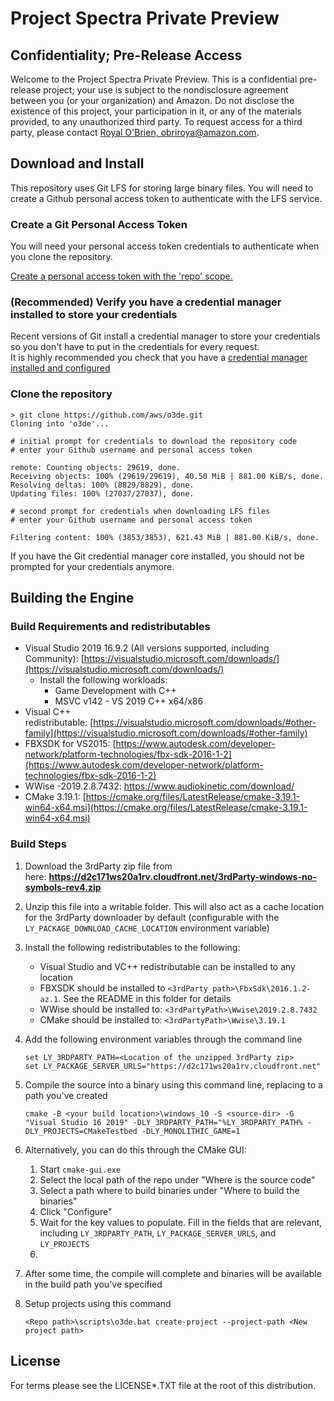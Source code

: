 # Project Spectra Private Preview

## Confidentiality; Pre-Release Access  

Welcome to the Project Spectra Private Preview.  This is a confidential pre-release project; your use is subject to the nondisclosure agreement between you (or your organization) and Amazon.  Do not disclose the existence of this project, your participation in it, or any of the  materials provided, to any unauthorized third party.  To request access for a third party, please contact [Royal O'Brien, obriroya@amazon.com](mailto:obriroya@amazon.com).

## Download and Install

This repository uses Git LFS for storing large binary files.  You will need to create a Github personal access token to authenticate with the LFS service.


### Create a Git Personal Access Token

You will need your personal access token credentials to authenticate when you clone the repository.

[Create a personal access token with the 'repo' scope.](https://docs.github.com/en/github/authenticating-to-github/creating-a-personal-access-token)


### (Recommended) Verify you have a credential manager installed to store your credentials 

Recent versions of Git install a credential manager to store your credentials so you don't have to put in the credentials for every request.  
It is highly recommended you check that you have a [credential manager installed and configured](https://github.com/microsoft/Git-Credential-Manager-Core)


### Clone the repository 

```shell
> git clone https://github.com/aws/o3de.git
Cloning into 'o3de'...

# initial prompt for credentials to download the repository code
# enter your Github username and personal access token

remote: Counting objects: 29619, done.
Receiving objects: 100% (29619/29619), 40.50 MiB | 881.00 KiB/s, done.
Resolving deltas: 100% (8829/8829), done.
Updating files: 100% (27037/27037), done.

# second prompt for credentials when downloading LFS files
# enter your Github username and personal access token

Filtering content: 100% (3853/3853), 621.43 MiB | 881.00 KiB/s, done.

```

If you have the Git credential manager core installed, you should not be prompted for your credentials anymore.

## Building the Engine
### Build Requirements and redistributables

*   Visual Studio 2019 16.9.2 (All versions supported, including Community): [https://visualstudio.microsoft.com/downloads/](https://visualstudio.microsoft.com/downloads/)
    *   Install the following workloads:
        *   Game Development with C++
        *   MSVC v142 - VS 2019 C++ x64/x86
*   Visual C++ redistributable: [https://visualstudio.microsoft.com/downloads/#other-family](https://visualstudio.microsoft.com/downloads/#other-family)
*   FBXSDK for VS2015: [https://www.autodesk.com/developer-network/platform-technologies/fbx-sdk-2016-1-2](https://www.autodesk.com/developer-network/platform-technologies/fbx-sdk-2016-1-2)
*   WWise -2019.2.8.7432: https://www.audiokinetic.com/download/
*   CMake 3.19.1: [https://cmake.org/files/LatestRelease/cmake-3.19.1-win64-x64.msi](https://cmake.org/files/LatestRelease/cmake-3.19.1-win64-x64.msi)

### Build Steps

1.  Download the 3rdParty zip file from here: **https://d2c171ws20a1rv.cloudfront.net/3rdParty-windows-no-symbols-rev4.zip**
2.  Unzip this file into a writable folder. This will also act as a cache location for the 3rdParty downloader by default (configurable with the `LY_PACKAGE_DOWNLOAD_CACHE_LOCATION` environment variable)
3.  Install the following redistributables to the following:
    - Visual Studio and VC++ redistributable can be installed to any location
    - FBXSDK should be installed to `<3rdParty path>\FbxSdk\2016.1.2-az.1`. See the README in this folder for details
    - WWise should be installed to: `<3rdPartyPath>\Wwise\2019.2.8.7432`
    - CMake should be installed to: `<3rdPartyPath>\Wwise\3.19.1`
4.  Add the following environment variables through the command line
    ```
    set LY_3RDPARTY_PATH=<Location of the unzipped 3rdParty zip>
    set LY_PACKAGE_SERVER_URLS="https://d2c171ws20a1rv.cloudfront.net"
    ```
    
5.  Compile the source into a binary using this command line, replacing <your build location> to a path you've created
    ```
    cmake -B <your build location>\windows_10 -S <source-dir> -G "Visual Studio 16 2019" -DLY_3RDPARTY_PATH="%LY_3RDPARTY_PATH% -DLY_PROJECTS=CMakeTestbed -DLY_MONOLITHIC_GAME=1
    ```

6.  Alternatively, you can do this through the CMake GUI:
    
    1.  Start `cmake-gui.exe`
    2.  Select the local path of the repo under "Where is the source code"
    3.  Select a path where to build binaries under "Where to build the binaries"
    4.  Click "Configure"
    5.  Wait for the key values to populate. Fill in the fields that are relevant, including `LY_3RDPARTY_PATH`, `LY_PACKAGE_SERVER_URLS`, and `LY_PROJECTS`
    6.  
    
7.  After some time, the compile will complete and binaries will be available in the build path you've specified
    
8.  Setup projects using this command
    ```
    <Repo path>\scripts\o3de.bat create-project --project-path <New project path>
    ```

## License

For terms please see the LICENSE*.TXT file at the root of this distribution.


